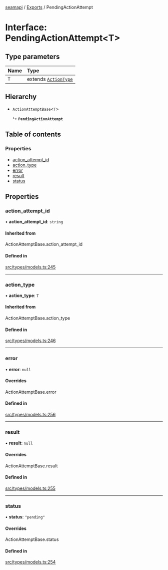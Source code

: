 [seamapi](../README.md) / [Exports](../modules.md) / PendingActionAttempt

# Interface: PendingActionAttempt<T\>

## Type parameters

| Name | Type |
| :------ | :------ |
| `T` | extends [`ActionType`](../modules.md#actiontype) |

## Hierarchy

- `ActionAttemptBase`<`T`\>

  ↳ **`PendingActionAttempt`**

## Table of contents

### Properties

- [action\_attempt\_id](PendingActionAttempt.md#action_attempt_id)
- [action\_type](PendingActionAttempt.md#action_type)
- [error](PendingActionAttempt.md#error)
- [result](PendingActionAttempt.md#result)
- [status](PendingActionAttempt.md#status)

## Properties

### action\_attempt\_id

• **action\_attempt\_id**: `string`

#### Inherited from

ActionAttemptBase.action\_attempt\_id

#### Defined in

[src/types/models.ts:245](https://github.com/seamapi/javascript/blob/main/src/types/models.ts#L245)

___

### action\_type

• **action\_type**: `T`

#### Inherited from

ActionAttemptBase.action\_type

#### Defined in

[src/types/models.ts:246](https://github.com/seamapi/javascript/blob/main/src/types/models.ts#L246)

___

### error

• **error**: ``null``

#### Overrides

ActionAttemptBase.error

#### Defined in

[src/types/models.ts:256](https://github.com/seamapi/javascript/blob/main/src/types/models.ts#L256)

___

### result

• **result**: ``null``

#### Overrides

ActionAttemptBase.result

#### Defined in

[src/types/models.ts:255](https://github.com/seamapi/javascript/blob/main/src/types/models.ts#L255)

___

### status

• **status**: ``"pending"``

#### Overrides

ActionAttemptBase.status

#### Defined in

[src/types/models.ts:254](https://github.com/seamapi/javascript/blob/main/src/types/models.ts#L254)
